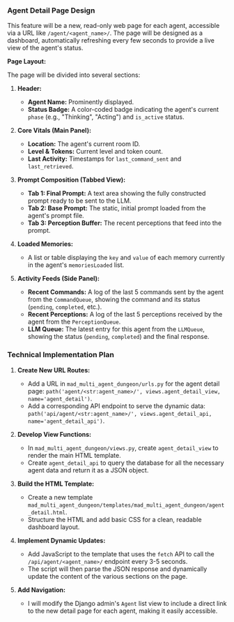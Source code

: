 ### Agent Detail Page Design

This feature will be a new, read-only web page for each agent, accessible via a URL like `/agent/<agent_name>/`. The page will be designed as a dashboard, automatically refreshing every few seconds to provide a live view of the agent's status.

**Page Layout:**

The page will be divided into several sections:

1.  **Header:**
    *   **Agent Name:** Prominently displayed.
    *   **Status Badge:** A color-coded badge indicating the agent's current `phase` (e.g., "Thinking", "Acting") and `is_active` status.

2.  **Core Vitals (Main Panel):**
    *   **Location:** The agent's current room ID.
    *   **Level & Tokens:** Current level and token count.
    *   **Last Activity:** Timestamps for `last_command_sent` and `last_retrieved`.

3.  **Prompt Composition (Tabbed View):**
    *   **Tab 1: Final Prompt:** A text area showing the fully constructed prompt ready to be sent to the LLM.
    *   **Tab 2: Base Prompt:** The static, initial prompt loaded from the agent's prompt file.
    *   **Tab 3: Perception Buffer:** The recent perceptions that feed into the prompt.

4.  **Loaded Memories:**
    *   A list or table displaying the `key` and `value` of each memory currently in the agent's `memoriesLoaded` list.

5.  **Activity Feeds (Side Panel):**
    *   **Recent Commands:** A log of the last 5 commands sent by the agent from the `CommandQueue`, showing the command and its status (`pending`, `completed`, etc.).
    *   **Recent Perceptions:** A log of the last 5 perceptions received by the agent from the `PerceptionQueue`.
    *   **LLM Queue:** The latest entry for this agent from the `LLMQueue`, showing the status (`pending`, `completed`) and the final response.

### Technical Implementation Plan

1.  **Create New URL Routes:**
    *   Add a URL in `mad_multi_agent_dungeon/urls.py` for the agent detail page: `path('agent/<str:agent_name>/', views.agent_detail_view, name='agent_detail')`.
    *   Add a corresponding API endpoint to serve the dynamic data: `path('api/agent/<str:agent_name>/', views.agent_detail_api, name='agent_detail_api')`.

2.  **Develop View Functions:**
    *   In `mad_multi_agent_dungeon/views.py`, create `agent_detail_view` to render the main HTML template.
    *   Create `agent_detail_api` to query the database for all the necessary agent data and return it as a JSON object.

3.  **Build the HTML Template:**
    *   Create a new template `mad_multi_agent_dungeon/templates/mad_multi_agent_dungeon/agent_detail.html`.
    *   Structure the HTML and add basic CSS for a clean, readable dashboard layout.

4.  **Implement Dynamic Updates:**
    *   Add JavaScript to the template that uses the `fetch` API to call the `/api/agent/<agent_name>/` endpoint every 3-5 seconds.
    *   The script will then parse the JSON response and dynamically update the content of the various sections on the page.

5.  **Add Navigation:**
    *   I will modify the Django admin's `Agent` list view to include a direct link to the new detail page for each agent, making it easily accessible.
